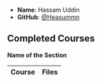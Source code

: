 - **Name**: Hassam Uddin
- **GitHub**: [@Heasummn](https://github.com/Heasummn)
## Completed Courses

**Name of the Section**

Course|Files
:--|:--:
